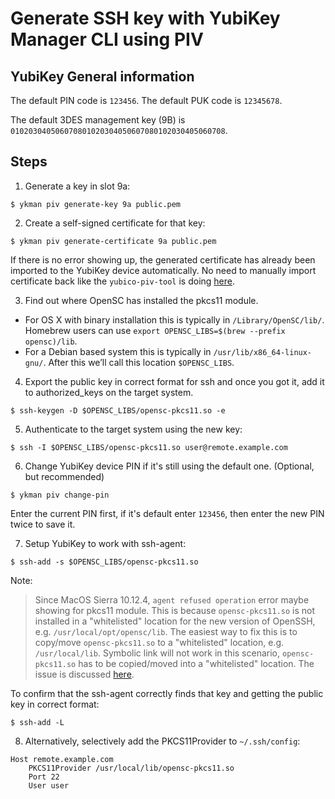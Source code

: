 # Generate SSH key with YubiKey Manager CLI using PIV

## YubiKey General information

The default PIN code is ```123456```. The default PUK code is ```12345678```.

The default 3DES management key (9B) is ```010203040506070801020304050607080102030405060708```.

## Steps

1. Generate a key in slot 9a: 

  ```
  $ ykman piv generate-key 9a public.pem
  ```

2. Create a self-signed certificate for that key: 

  ```
  $ ykman piv generate-certificate 9a public.pem
  ```

  If there is no error showing up, the generated certificate has already been imported to the YubiKey device automatically.
  No need to manually import certificate back like the `yubico-piv-tool` is doing [here](https://developers.yubico.com/PIV/Guides/SSH_with_PIV_and_PKCS11.html).

3. Find out where OpenSC has installed the pkcs11 module.
  - For OS X with binary installation this is typically in `/Library/OpenSC/lib/`. Homebrew users can use `export OPENSC_LIBS=$(brew --prefix opensc)/lib`.
  - For a Debian based system this is typically in `/usr/lib/x86_64-linux-gnu/`.
    After this we’ll call this location `$OPENSC_LIBS`.
    
4. Export the public key in correct format for ssh and once you got it, add it to authorized_keys on the target system.

  ```
  $ ssh-keygen -D $OPENSC_LIBS/opensc-pkcs11.so -e
  ```

5. Authenticate to the target system using the new key:

  ```
  $ ssh -I $OPENSC_LIBS/opensc-pkcs11.so user@remote.example.com
  ```
  
6. Change YubiKey device PIN if it's still using the default one. (Optional, but recommended)

  ```
  $ ykman piv change-pin
  ```
  
  Enter the current PIN first, if it's default enter `123456`, then enter the new PIN twice to save it.
  
7. Setup YubiKey to work with ssh-agent:

  ```
  $ ssh-add -s $OPENSC_LIBS/opensc-pkcs11.so
  ```
  
  Note:
  > Since MacOS Sierra 10.12.4, `agent refused operation` error maybe showing for pkcs11 module.
  > This is because `opensc-pkcs11.so` is not installed in a "whitelisted" location for the new version of OpenSSH, e.g. `/usr/local/opt/opensc/lib`.
  > The easiest way to fix this is to copy/move `opensc-pkcs11.so` to a "whitelisted" location, e.g. `/usr/local/lib`.
  > Symbolic link will not work in this scenario, `opensc-pkcs11.so` has to be copied/moved into a "whitelisted" location.
  > The issue is discussed [here](https://github.com/OpenSC/OpenSC/issues/1007).
  
  To confirm that the ssh-agent correctly finds that key and getting the public key in correct format:
  
  ```
  $ ssh-add -L
  ```
  
8. Alternatively, selectively add the PKCS11Provider to `~/.ssh/config`:
  
  ```
  Host remote.example.com
      PKCS11Provider /usr/local/lib/opensc-pkcs11.so
      Port 22
      User user
  ```
